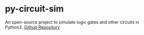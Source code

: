 # py-circuit-sim
An open-source project to simulate logic gates and other circuits in Python3.
[Github Repository](https://github.com/KrazyKirby99999/py-circuit-sim/)
